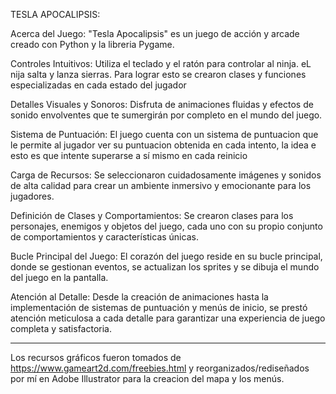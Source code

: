 TESLA APOCALIPSIS:

Acerca del Juego:
"Tesla Apocalipsis" es un juego de acción y arcade creado con Python y la libreria Pygame. 


Controles Intuitivos: Utiliza el teclado y el ratón para controlar al ninja. eL nija salta y lanza sierras.
Para lograr esto se crearon clases y funciones especializadas en cada estado del jugador

Detalles Visuales y Sonoros: Disfruta de animaciones fluidas y efectos de sonido envolventes que te sumergirán por completo en el mundo del juego.

Sistema de Puntuación: El juego cuenta con un sistema de puntuacion que le permite al jugador ver su puntuacion obtenida
en cada intento, la idea e esto es que intente superarse a sí mismo en cada reinicio

Carga de Recursos: Se seleccionaron cuidadosamente imágenes y sonidos de alta calidad para crear un ambiente inmersivo y emocionante para los jugadores.

Definición de Clases y Comportamientos: Se crearon clases para los personajes, enemigos y objetos del juego, cada uno con su propio conjunto de comportamientos y características únicas.

Bucle Principal del Juego: El corazón del juego reside en su bucle principal, donde se gestionan eventos, se actualizan los sprites y se dibuja el mundo del juego en la pantalla.

Atención al Detalle: Desde la creación de animaciones hasta la implementación de sistemas de puntuación y menús de inicio, se prestó atención meticulosa a cada detalle para garantizar una experiencia de juego completa y satisfactoria.

----------------------------------------------------------------------------------------
Los recursos gráficos fueron tomados de https://www.gameart2d.com/freebies.html y reorganizados/rediseñados por mí en Adobe Illustrator
para la creacion del mapa y los menús.


